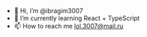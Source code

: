 - 👋 Hi, I’m @ibragim3007
- 🌱 I’m currently learning React + TypeScript
- 📫 How to reach me lol.3007@mail.ru

<!---
ibragim3007/ibragim3007 is a ✨ special ✨ repository because its `README.md` (this file) appears on your GitHub profile.
You can click the Preview link to take a look at your changes.
--->
